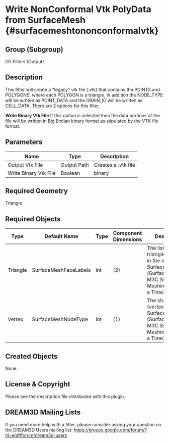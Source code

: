 Write NonConformal Vtk PolyData from SurfaceMesh {#surfacemeshtononconformalvtk}
======

## Group (Subgroup) ##
I/O Filters (Output)

## Description ##
This filter will create a "legacy" vtk file (.vtk) that contains the POINTS and POLYGONS, where each POLYGON is a triangle.
In addition the NODE_TYPE will be written as POINT_DATA and the GRAIN_ID will be written as CELL_DATA. There are 2 options for this filter.

__Write Binary Vtk File__ If this option is selected then the data portions of the file will be written in Big Endian
binary format as stipulated by the VTK file format.


## Parameters ##

| Name | Type | Description |
|------|------|-------------|
| Output Vtk File | Output Path | Creates a .vtk file |
| Write Binary Vtk File | Boolean | binary |

## Required Geometry ##
Triangle

## Required Objects ##
| Type | Default Name | Type | Component Dimensions | Description |
|------|--------------|-------------|---------|-----|
| Triangle | SurfaceMeshFaceLabels | int  | (2)   | The list of all triangles (faces) in the mesh. Quick Surface Mesh (SurfaceMeshing), M3C Surface Meshing (Slice at a Time) |
| Vertex | SurfaceMeshNodeType | int | (1) | The shared node (vertex) list. Quick Surface Mesh (SurfaceMeshing), M3C Surface Meshing (Slice at a Time) |


## Created Objects ##
None

## License & Copyright ##

Please see the description file distributed with this plugin.

## DREAM3D Mailing Lists ##

If you need more help with a filter, please consider asking your question on the DREAM3D Users mailing list:
https://groups.google.com/forum/?hl=en#!forum/dream3d-users


